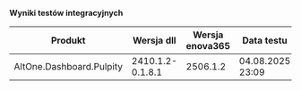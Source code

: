 **Wyniki testów integracyjnych**

| Produkt                  | Wersja dll       | Wersja enova365 | Data testu       | Status |
|--------------------------|------------------|-----------------|------------------|--------|
| AltOne.Dashboard.Pulpity | 2410.1.2-0.1.8.1 | 2506.1.2        | 04.08.2025 23:09 | ✅     |
